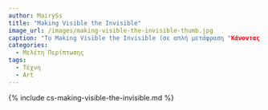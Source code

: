```yaml
---
author: MairySs
title: "Making Visible the Invisible"
image_url: /images/making-visible-the-invisible-thumb.jpg
caption: "Το Making Visible the Invisible (σε απλή μετάφραση "Κάνοντας Ορατό το Αόρατο"), είναι μια ψηφιακή καλλιτεχνική εγκατάσταση και μια από τις πιο δημοφιλείς στο είδος της Τέχνης Νέων Μέσων (New Media Art)."
categories:
  - Μελέτη Περίπτωσης
tags:
  - Τέχνη
  - Art
---
```


{% include cs-making-visible-the-invisible.md %}
